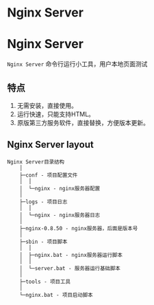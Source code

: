 Nginx Server
========
# Nginx Server

`Nginx Server` 命令行运行小工具，用户本地页面测试

## 特点

1. 无需安装，直接使用。
2. 运行快速，只能支持HTML。
3. 原版第三方服务软件，直接替换，方便版本更新。

## Nginx Server layout

    Nginx Server目录结构
        │
        ├─conf - 项目配置文件
        │  │
        │  └─nginx - nginx服务器配置
        │
        ├─logs - 项目日志
        │  │
        │  └─nginx - nginx服务器日志
        │
        ├─nginx-0.8.50 - nginx服务器，后面是版本号
        │
        ├─sbin - 项目脚本
        │  │
        │  ├─nginx.bat - nginx服务器运行脚本
        │  │
        │  └─server.bat - 服务器运行基础脚本
        │
        ├─tools - 项目工具
        │
        └─nginx.bat - 项目启动脚本